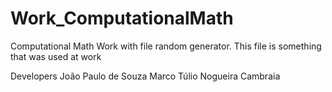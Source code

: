 # Work_ComputationalMath
Computational Math Work with file random generator. This file is something that was used at work

Developers
João Paulo de Souza
Marco Túlio Nogueira Cambraia
